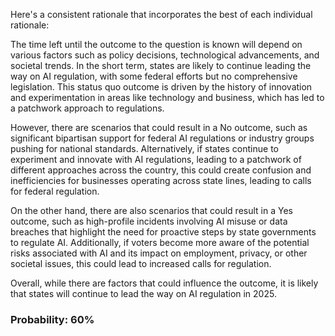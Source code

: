 Here's a consistent rationale that incorporates the best of each individual rationale:

The time left until the outcome to the question is known will depend on various factors such as policy decisions, technological advancements, and societal trends. In the short term, states are likely to continue leading the way on AI regulation, with some federal efforts but no comprehensive legislation. This status quo outcome is driven by the history of innovation and experimentation in areas like technology and business, which has led to a patchwork approach to regulations.

However, there are scenarios that could result in a No outcome, such as significant bipartisan support for federal AI regulations or industry groups pushing for national standards. Alternatively, if states continue to experiment and innovate with AI regulations, leading to a patchwork of different approaches across the country, this could create confusion and inefficiencies for businesses operating across state lines, leading to calls for federal regulation.

On the other hand, there are also scenarios that could result in a Yes outcome, such as high-profile incidents involving AI misuse or data breaches that highlight the need for proactive steps by state governments to regulate AI. Additionally, if voters become more aware of the potential risks associated with AI and its impact on employment, privacy, or other societal issues, this could lead to increased calls for regulation.

Overall, while there are factors that could influence the outcome, it is likely that states will continue to lead the way on AI regulation in 2025.

### Probability: 60%